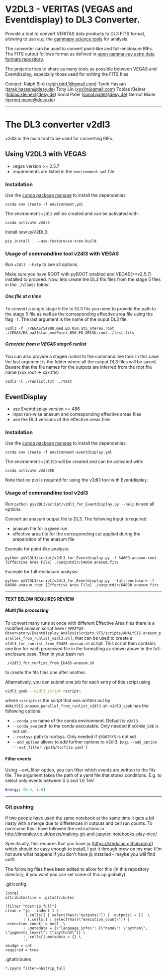 # V2DL3 - VERITAS (VEGAS and Eventdisplay) to DL3 Converter.

Provide a tool to convert VERITAS data products to DL3 FITS format, allowing to use e.g. the [gammapy science tools](https://gammapy.org/) for analysis. 

The converter can be used to convert point-like and full-enclosure IRFs. 
The FITS output follows format as defined in [open gamma-ray astro data formats repository](https://github.com/open-gamma-ray-astro/gamma-astro-data-formats).

The projects tries to share as many tools as possible between VEGAS and Eventdisplay, especially those used for writing the FITS files.

Contact:
	Ralph Bird (ralph.bird.1@gmail.com)
	Tarek Hassan (tarek.hassan@desy.de)
	Tony Lin (xyxlin@gmail.com)
	Tobias Kleiner (tobias.kleiner@desy.de)
    Sonal Patel (sonal.patel@desy.de)
    Gernot Maier (gernot.maier@desy.de)
        


---
# The DL3 converter v2dl3

v2dl3 is the main tool to be used for converting IRFs.

## Using V2DL3 with VEGAS

* vegas version >= 2.5.7
* requirements are listed in the ```environment.yml``` file.

### Installation

Use the [conda package manage](https://docs.conda.io/projects/conda/en/latest/user-guide/install/index.html) to install the dependenies:
```
conda env create -f environment.yml
```
The environment ```v2dl3``` will be created and can be activated with:

```
conda activate v2dl3
```

Install now pyV2DL3:
```
pip install . --use-feature=in-tree-build
```

### Usage of commandline tool v2dl3 with VEGAS

Run `v2dl3 --help` to see all options.

Make sure you have ROOT with pyROOT enabled and VEGAS(>=v2.5.7) installed to proceed.
Now, lets create the DL3 fits files from the stage 5 files in the ```./VEGAS/``` folder. 

##### One file at a time

To convert a single stage 5 file to DL3 fits you need to provide the path to the stage 5 file as well as the corresponding effective area file using the flag ```-f```. The last argument is the name of the ouput DL3 file.

```
v2dl3 -f ./VEGAS/54809.med.ED.050.St5_Stereo.root ./VEGAS/EA_na21stan_medPoint_050_ED_GRISU.root ./test.fits
```

##### Generate from a VEGAS stage6 runlist

You can also provide a stage6 runlist to the command line tool. In this case the last argument is the folder where all the output DL3 files will be saved. Beware that the file names for the outputs are inferred from the root file name (xxx.root -> xxx.fits)

```
v2dl3 -l ./runlist.txt  ./test
```

## EventDisplay

- use Eventdisplay version >= 486
- input run-wise anasum and corresponding effective areas files
- use the DL3 versions of the effective areas files

### Installation

Use the [conda package manage](https://docs.conda.io/projects/conda/en/latest/user-guide/install/index.html) to install the dependenies:
```
conda env create -f environment-eventdisplay.yml
```
The environment ```v2dl3ED``` will be created and can be activated with:

```
conda activate v2dl3ED
```

Note that no pip is required for using the v2dl3 tool with Eventdisplay.

### Usage of commandline tool v2dl3

Run `python pyV2DL3/script/v2dl3_for_Eventdisplay.py --help` to see all options.

Convert an anasum output file to DL3.
The following input is required:
- anasum file for a given run
- effective area file for the corresponding cut applied during the preparation of the anasum file

Example for point-like analysis:
```
python pyV2DL3/script/v2dl3_for_Eventdisplay.py -f 54809.anasum.root [Effective Area File] ./outputdir/54809.anasum.fits
```
Example for full-enclosure analysis:
```
python pyV2DL3/script/v2dl3_for_Eventdisplay.py --full-enclosure -f 64080.anasum.root [Effective Area File] ./outputdir/64080.anasum.fits
```

---
**TEXT BELOW REQUIRES REVIEW**

##### Multi file processing

To convert many runs at once with different Effective Area files there is a modified anasum script here ( ``` VERITAS-Observatory/Eventdisplay_AnalysisScripts_VTS/scripts/ANALYSIS.anasum_parallel_from_runlist_v2dl3.sh ``` ), that can be used to create a ``` v2dl3_for_runlist_from_ED485-anasum.sh ``` script. This script then contains one line for each processed file in the formatting as shown above in the full-enclosure case. 
Then in your bash run 
```
./v2dl3_for_runlist_from_ED485-anasum.sh
```
to create the fits files one after another. 

Alternatively, you can submit one job for each entry of this script using
```bash
v2dl3_qsub --v2dl3_script <script>
```
where `<script>` is the script that was written out by `ANALYSIS.anasum_parallel_from_runlist_v2dl3.sh`.
`v2dl3_qsub` has the following options:
 - `--conda_env` name of the conda environment. Default is `v2dl3` 
 - `--conda_exe` path to the conda executable. Only needed if `$CONDA_EXE` is not set.
 - `--rootsys` path to rootsys. Only needed if `$ROOTSYS` is not set
 - `--add_option` allows to add further options to v2dl3. (e.g. `--add_option '--evt_filter /path/to/file.yaml'`)

#### Filter events
Using --evt_filter option, you can filter which events are written to the fits file. The argument takes the path of a 
yaml file that stores conditions. E.g. to select only events between 0.5 and 1.0 TeV:
```yaml
Energy: [0.5, 1.0]
```

---
### Git pushing
If two people have used the same notebook at the same time it gets a bit nasty with a merge due to differences in outputs and cell run counts.  To overcome this I have followed the instructions in http://timstaley.co.uk/posts/making-git-and-jupyter-notebooks-play-nice/

Specifically, this requires that you have jq (https://stedolan.github.io/jq/) which should be easy enough to install, I get it through brew on my mac (I'm not sure what happens if you don't have jq installed - maybe you will find out!).

The following files have been edited to allow for this (in this repository directory, if you want you can set some of this up globally).

.git/config
```
[core]
attributesfile = .gitattributes

[filter "nbstrip_full"]
clean = "jq --indent 1 \
        '(.cells[] | select(has(\"outputs\")) | .outputs) = []  \
        | (.cells[] | select(has(\"execution_count\")) | .execution_count) = null  \
        | .metadata = {\"language_info\": {\"name\": \"python\", \"pygments_lexer\": \"ipython3\"}} \
        | .cells[].metadata = {} \
        '"
smudge = cat
required = true
```

.gitattributes
```
*.ipynb filter=nbstrip_full
```
